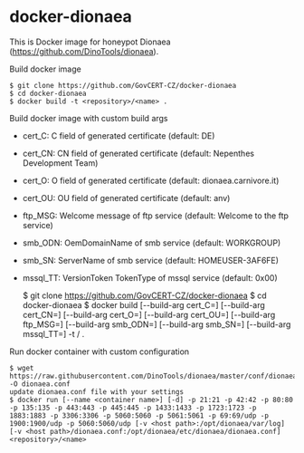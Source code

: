 # docker-dionaea

This is Docker image for honeypot Dionaea (https://github.com/DinoTools/dionaea).

Build docker image
    
    $ git clone https://github.com/GovCERT-CZ/docker-dionaea
    $ cd docker-dionaea
    $ docker build -t <repository>/<name> .
    

Build docker image with custom build args
- cert_C: C field of generated certificate (default: DE)
- cert_CN: CN field of generated certificate (default: Nepenthes Development Team)
- cert_O: O field of generated certificate (default: dionaea.carnivore.it)
- cert_OU: OU field of generated certificate (default: anv)
- ftp_MSG: Welcome message of ftp service (default: Welcome to the ftp service)
- smb_ODN: OemDomainName of smb service (default: WORKGROUP)
- smb_SN: ServerName of smb service (default: HOMEUSER-3AF6FE)
- mssql_TT: VersionToken TokenType of mssql service (default: 0x00)

    
    $ git clone https://github.com/GovCERT-CZ/docker-dionaea
    $ cd docker-dionaea
    $ docker build [--build-arg cert_C=<value>] [--build-arg cert_CN=<value>] [--build-arg cert_O=<value>] [--build-arg cert_OU=<value>] [--build-arg ftp_MSG=<value>] [--build-arg smb_ODN=<value>] [--build-arg smb_SN=<value>] [--build-arg mssql_TT=<value>] -t <repository>/<name> .
    

Run docker container with custom configuration
    
    $ wget https://raw.githubusercontent.com/DinoTools/dionaea/master/conf/dionaea.conf.dist -O dionaea.conf
    update dionaea.conf file with your settings
    $ docker run [--name <container name>] [-d] -p 21:21 -p 42:42 -p 80:80 -p 135:135 -p 443:443 -p 445:445 -p 1433:1433 -p 1723:1723 -p 1883:1883 -p 3306:3306 -p 5060:5060 -p 5061:5061 -p 69:69/udp -p 1900:1900/udp -p 5060:5060/udp [-v <host path>:/opt/dionaea/var/log] [-v <host path>/dionaea.conf:/opt/dionaea/etc/dionaea/dionaea.conf] <repository>/<name>

